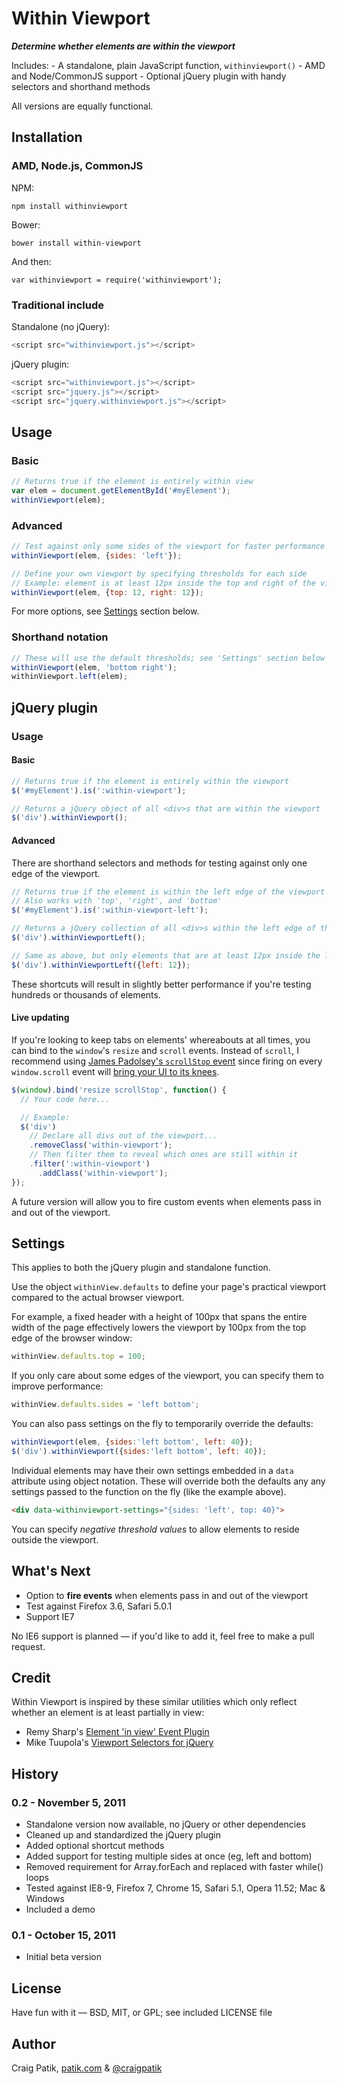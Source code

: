 # Within Viewport

***Determine whether elements are within the viewport***

Includes:
    - A standalone, plain JavaScript function, `withinviewport()`
    - AMD and Node/CommonJS support
    - Optional jQuery plugin with handy selectors and shorthand methods

All versions are equally functional.

## Installation

### AMD, Node.js, CommonJS

NPM:

`npm install withinviewport`

Bower:

`bower install within-viewport`

And then:

`var withinviewport = require('withinviewport');`

### Traditional include

Standalone (no jQuery):

```js
<script src="withinviewport.js"></script>
```

jQuery plugin:

```js
<script src="withinviewport.js"></script>
<script src="jquery.js"></script>
<script src="jquery.withinviewport.js"></script>
```

## Usage

### Basic

```js
// Returns true if the element is entirely within view
var elem = document.getElementById('#myElement');
withinViewport(elem);
```

### Advanced

```js
// Test against only some sides of the viewport for faster performance
withinViewport(elem, {sides: 'left'});
```

```js
// Define your own viewport by specifying thresholds for each side
// Example: element is at least 12px inside the top and right of the viewport
withinViewport(elem, {top: 12, right: 12});
```

For more options, see [Settings](#settings) section below.

### Shorthand notation

```js
// These will use the default thresholds; see 'Settings' section below
withinViewport(elem, 'bottom right');
withinViewport.left(elem);
```

## jQuery plugin

### Usage

#### Basic

```js
// Returns true if the element is entirely within the viewport
$('#myElement').is(':within-viewport');
```

```js
// Returns a jQuery object of all <div>s that are within the viewport
$('div').withinViewport();
```

#### Advanced

There are shorthand selectors and methods for testing against only one edge of the viewport.

```js
// Returns true if the element is within the left edge of the viewport
// Also works with 'top', 'right', and 'bottom'
$('#myElement').is(':within-viewport-left');
```

```js
// Returns a jQuery collection of all <div>s within the left edge of the viewport
$('div').withinViewportLeft();
```

```js
// Same as above, but only elements that are at least 12px inside the left edge
$('div').withinViewportLeft({left: 12});
```

These shortcuts will result in slightly better performance if you're testing hundreds or thousands of elements.

#### Live updating

If you're looking to keep tabs on elements' whereabouts at all times, you can bind to the `window`'s `resize` and `scroll` events. Instead of `scroll`, I recommend using [James Padolsey's `scrollStop` event](http://james.padolsey.com/javascript/special-scroll-events-for-jquery/) since firing on every `window.scroll` event will [bring your UI to its knees](http://ejohn.org/blog/learning-from-twitter/).

```js
$(window).bind('resize scrollStop', function() {
  // Your code here...

  // Example:
  $('div')
    // Declare all divs out of the viewport...
    .removeClass('within-viewport');
    // Then filter them to reveal which ones are still within it
    .filter(':within-viewport')
      .addClass('within-viewport');
});
```

A future version will allow you to fire custom events when elements pass in and out of the viewport.

## Settings

This applies to both the jQuery plugin and standalone function.

Use the object `withinView.defaults` to define your page's practical viewport compared to the actual browser viewport.

For example, a fixed header with a height of 100px that spans the entire width of the page effectively lowers the viewport by 100px from the top edge of the browser window:

```js
withinView.defaults.top = 100;
```

If you only care about some edges of the viewport, you can specify them to improve performance:

```js
withinView.defaults.sides = 'left bottom';
```

You can also pass settings on the fly to temporarily override the defaults:

```js
withinViewport(elem, {sides:'left bottom', left: 40});
$('div').withinViewport({sides:'left bottom', left: 40});
```

Individual elements may have their own settings embedded in a `data` attribute using object notation. These will override both the defaults any any settings passed to the function on the fly (like the example above).

```html
<div data-withinviewport-settings="{sides: 'left', top: 40}">
```

You can specify *negative threshold values* to allow elements to reside outside the viewport.

## What's Next

- Option to **fire events** when elements pass in and out of the viewport
- Test against Firefox 3.6, Safari 5.0.1
- Support IE7

No IE6 support is planned &mdash; if you'd like to add it, feel free to make a pull request.

## Credit

Within Viewport is inspired by these similar utilities which only reflect whether an element is at least partially in view:

* Remy Sharp's [Element 'in view' Event Plugin](http://remysharp.com/2009/01/26/element-in-view-event-plugin/)
* Mike Tuupola's [Viewport Selectors for jQuery](http://www.appelsiini.net/projects/viewport)

## History

### 0.2 - November 5, 2011

- Standalone version now available, no jQuery or other dependencies
- Cleaned up and standardized the jQuery plugin
- Added optional shortcut methods
- Added support for testing multiple sides at once (eg, left and bottom)
- Removed requirement for Array.forEach and replaced with faster while() loops
- Tested against IE8-9, Firefox 7, Chrome 15, Safari 5.1, Opera 11.52; Mac & Windows
- Included a demo

### 0.1 - October 15, 2011

- Initial beta version

## License

Have fun with it &mdash; BSD, MIT, or GPL; see included LICENSE file

## Author

Craig Patik, [patik.com](http://patik.com/) & [@craigpatik](https://twitter.com/craigpatik)

